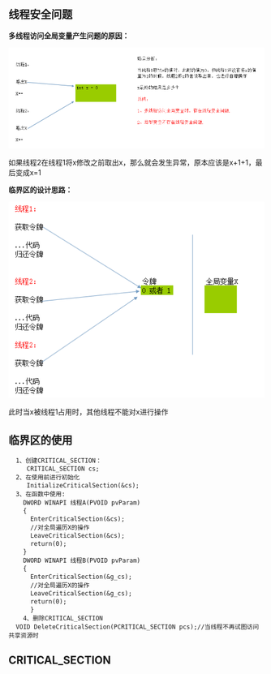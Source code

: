 线程安全问题
---

**多线程访问全局变量产生问题的原因：**

![](https://raw.githubusercontent.com/Whitebird0/tuchuang/main/QQ%E6%88%AA%E5%9B%BE20220218210929.png)

如果线程2在线程1将x修改之前取出x，那么就会发生异常，原本应该是x+1+1，最后变成x=1

**临界区的设计思路：**

![](https://raw.githubusercontent.com/Whitebird0/tuchuang/main/QQ%E6%88%AA%E5%9B%BE20220218211126.png)

此时当x被线程1占用时，其他线程不能对x进行操作

临界区的使用
---

      1、创建CRITICAL_SECTION：
         CRITICAL_SECTION cs;
      2、在使用前进行初始化
         InitializeCriticalSection(&cs);
      3、在函数中使用:
      	DWORD WINAPI 线程A(PVOID pvParam) 			
	    {			
	      EnterCriticalSection(&cs);							
	      //对全局遍历X的操作							
	      LeaveCriticalSection(&cs);			
	      return(0);			
      	}									
      	DWORD WINAPI 线程B(PVOID pvParam) 			
      	{			
	      EnterCriticalSection(&g_cs);							
	      //对全局遍历X的操作			
	      LeaveCriticalSection(&g_cs);			
	      return(0);			
	      }			
  		4、删除CRITICAL_SECTION
      VOID DeleteCriticalSection(PCRITICAL_SECTION pcs);//当线程不再试图访问共享资源时

CRITICAL_SECTION
---
